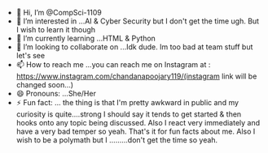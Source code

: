 - 👋 Hi, I’m @CompSci-1109
- 👀 I’m interested in ...AI & Cyber Security but I don't get the time ugh. But I wish to learn it though
- 🌱 I’m currently learning ...HTML & Python
- 💞️ I’m looking to collaborate on ...Idk dude. Im too bad at team stuff but let's see
- 📫 How to reach me ...you can reach me on Instagram at : https://www.instagram.com/chandanapoojary119/(instagram link will be changed soon...)
- 😄 Pronouns: ...She/Her 
- ⚡ Fun fact: ... the thing is that I'm pretty awkward in public and my curiosity is quite....strong I should say it tends to get started & then hooks onto any topic being discussed. Also I react very immediately and have a very bad temper so yeah. That's it for fun facts about me. Also I wish to be a polymath but I .........don't get the time so yeah.

<!---
CompSci-1109/CompSci-1109 is a ✨ special ✨ repository because its `README.md` (this file) appears on your GitHub profile.
You can click the Preview link to take a look at your changes.
--->
